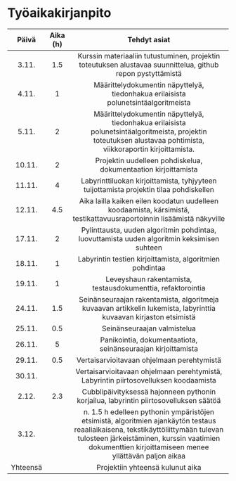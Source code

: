 # Työaikakirjanpito

| Päivä  | Aika (h) | Tehdyt asiat |
|:-----: | :-------:| :----------: |
| 3.11.  |  1.5     | Kurssin materiaaliin tutustuminen, projektin toteutuksen alustavaa suunnittelua, github repon pystyttämistä |
| 4.11.  |  1       | Määrittelydokumentin näpyttelyä, tiedonhakua erilaisista polunetsintäalgoritmeista |
| 5.11.  |  2       | Määrittelydokumentin näpyttelyä, tiedonhakua erilaisista polunetsintäalgoritmeista, projektin toteutuksen alustavaa pohtimista, viikkoraportin kirjoittamista. |
| 10.11. |  2       | Projektin uudelleen pohdiskelua, dokumentaation kirjoittamista |
| 11.11. |  4       | Labyrinttiluokan kirjoittamista, tyhjyyteen tuijottamista projektin tilaa pohdiskellen |
| 12.11. |  4.5     | Aika lailla kaiken eilen koodatun uudelleen koodaamista, kärsimistä, testikattavuusraportoinnin lisäämistä näkyville |
| 17.11. |  2       | Pylinttausta, uuden algoritmin pohdintaa, luovuttamista uuden algoritmin keksimisen suhteen |
| 18.11. |  1       | Labyrintin testien kirjoittamista, algoritmien pohdintaa |
| 19.11. |  1       | Leveyshaun rakentamista, testausdokumenttia, refaktorointia |
| 24.11. |  1.5     | Seinänseuraajan rakentamista, algoritmeja kuvaavan artikkelin lukemista, labyrinttia kuvaavan kirjaston etsimistä |
| 25.11. |  0.5     | Seinänseuraajan valmistelua |
| 26.11. |  5       | Panikointia, dokumentaatiota, seinänseuraajan kirjoittamista |
| 29.11. | 0.5      | Vertaisarvioitavaan ohjelmaan perehtymistä |
| 30.11. |     | Vertaisarvioitavaan ohjelmaan perehtymistä, Labyrintin piirtosovelluksen koodaamista |
| 2.12.  | 2.3      | Cubblipäivityksessä hajonneen pythonin korjailua, labyrintin piirtosovelluksen säätöä |
| 3.12.  |          | n. 1.5 h edelleen pythonin ympäristöjen etsimistä, algoritmien ajankäytön testaus reaaliaikaisena, tekstikäyttöliittymään tulevan tulosteen järkeistäminen, kurssin vaatimien dokumenttien kirjoittamiseen menee yllättävän paljon aikaa |
| Yhteensä |      | Projektiin yhteensä kulunut aika |
